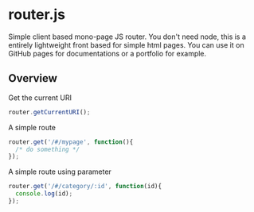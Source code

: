 # router.js

Simple client based mono-page JS router. You don't need node, this is a entirely lightweight front based for simple html pages. You can use it on GitHub pages for documentations or a portfolio for example.

## Overview

Get the current URI

~~~ js
router.getCurrentURI();
~~~

A simple route

~~~ js
router.get('/#/mypage', function(){
  /* do something */
});
~~~

A simple route using parameter

~~~ js
router.get('/#/category/:id', function(id){
  console.log(id);
});
~~~
